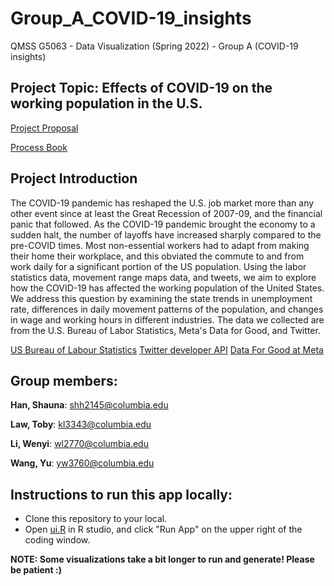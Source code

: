 # Group_A_COVID-19_insights
QMSS G5063 - Data Visualization (Spring 2022) - Group A (COVID-19 insights)

## Project Topic: Effects of COVID-19 on the working population in the U.S.

[Project Proposal](./Project_Proposal_Group_A.pdf)

[Process Book](./GroupA_ProcessBook.pdf)

## Project Introduction

The COVID-19 pandemic has reshaped the U.S. job market more than any other 
event since at least the Great Recession of 2007-09, and the financial panic 
that followed. As the COVID-19 pandemic brought the economy to a sudden halt, 
the number of layoffs have increased sharply compared to the pre-COVID times. 
Most non-essential workers had to adapt from making their home their workplace, 
and this obviated the commute to and from work daily for a significant portion 
of the US population. Using the labor statistics data, movement range maps data, 
and tweets, we aim to explore how the COVID-19 has affected the working population 
of the United States. We address this question by examining the state trends in 
unemployment rate, differences in daily movement patterns of the population, and 
changes in wage and working hours in different industries. The data we collected 
are from the U.S. Bureau of Labor Statistics, Meta's Data for Good, and Twitter. 

[US Bureau of Labour Statistics](https://www.bls.gov/data/)
[Twitter developer API](https://developer.twitter.com/en/products/twitter-api)
[Data For Good at Meta](https://dataforgood.facebook.com/dfg/covid-19)


## Group members: 

**Han, Shauna**: shh2145@columbia.edu

**Law, Toby**: kl3343@columbia.edu

**Li, Wenyi**: wl2770@columbia.edu

**Wang, Yu**: yw3760@columbia.edu


## Instructions to run this app locally:

- Clone this repository to your local.
- Open [ui.R](./ui.R) in R studio, and click "Run App" on the upper right of the coding window.

**NOTE: Some visualizations take a bit longer to run and generate! Please be patient :)**




